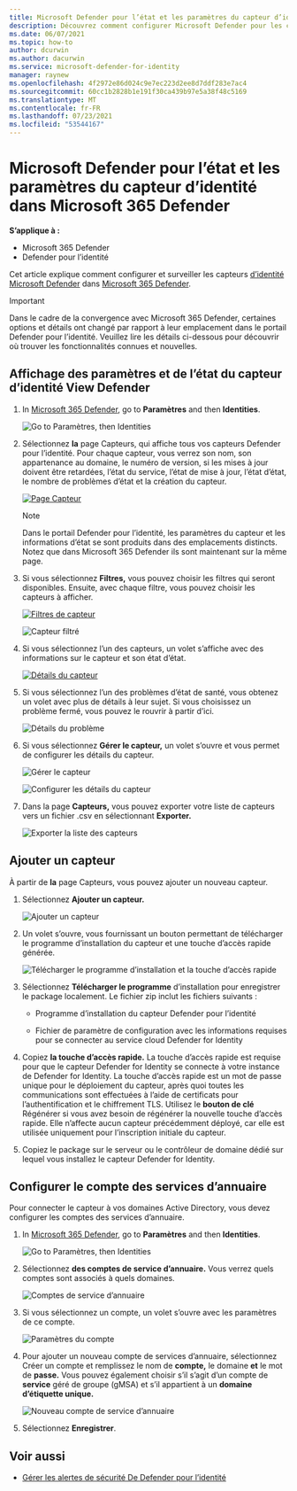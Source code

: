 ```yaml
---
title: Microsoft Defender pour l’état et les paramètres du capteur d’identité dans Microsoft 365 Defender
description: Découvrez comment configurer Microsoft Defender pour les capteurs d’identité et surveiller leur état d’Microsoft 365 Defender
ms.date: 06/07/2021
ms.topic: how-to
author: dcurwin
ms.author: dacurwin
ms.service: microsoft-defender-for-identity
manager: raynew
ms.openlocfilehash: 4f2972e86d024c9e7ec223d2ee8d7ddf283e7ac4
ms.sourcegitcommit: 60cc1b2828b1e191f30ca439b97e5a38f48c5169
ms.translationtype: MT
ms.contentlocale: fr-FR
ms.lasthandoff: 07/23/2021
ms.locfileid: "53544167"
---
```

# <a name="microsoft-defender-for-identity-sensor-health-and-settings-in-microsoft-365-defender"></a>Microsoft Defender pour l’état et les paramètres du capteur d’identité dans Microsoft 365 Defender

**S’applique à :**

- Microsoft 365 Defender
- Defender pour l’identité

Cet article explique comment configurer et surveiller les capteurs [d’identité Microsoft Defender](/defender-for-identity) dans [Microsoft 365 Defender](/microsoft-365/security/defender/overview-security-center).

>[!IMPORTANT]
>Dans le cadre de la convergence avec Microsoft 365 Defender, certaines options et détails ont changé par rapport à leur emplacement dans le portail Defender pour l’identité. Veuillez lire les détails ci-dessous pour découvrir où trouver les fonctionnalités connues et nouvelles.

## <a name="view-defender-for-identity-sensor-settings-and-status"></a>Affichage des paramètres et de l’état du capteur d’identité View Defender

1. In [Microsoft 365 Defender](https://security.microsoft.com/), go to **Paramètres** and then **Identities**.

    ![Go to Paramètres, then Identities](../../media/defender-identity/settings-identities.png)

1. Sélectionnez **la** page Capteurs, qui affiche tous vos capteurs Defender pour l’identité. Pour chaque capteur, vous verrez son nom, son appartenance au domaine, le numéro de version, si les mises à jour doivent être retardées, l’état du service, l’état de mise à jour, l’état d’état, le nombre de problèmes d’état et la création du capteur.

    [![Page Capteur](../../media/defender-identity/sensor-page.png)](../../media/defender-identity/sensor-page.png#lightbox)

    >[!NOTE]
    >Dans le portail Defender pour l’identité, les paramètres du capteur et les informations d’état se sont produits dans des emplacements distincts. Notez que dans Microsoft 365 Defender ils sont maintenant sur la même page.

1. Si vous sélectionnez **Filtres,** vous pouvez choisir les filtres qui seront disponibles. Ensuite, avec chaque filtre, vous pouvez choisir les capteurs à afficher.

    [![Filtres de capteur](../../media/defender-identity/sensor-filters.png)](../../media/defender-identity/sensor-filters.png#lightbox)

    ![Capteur filtré](../../media/defender-identity/filtered-sensor.png)

1. Si vous sélectionnez l’un des capteurs, un volet s’affiche avec des informations sur le capteur et son état d’état.

    [![Détails du capteur](../../media/defender-identity/sensor-details.png)](../../media/defender-identity/sensor-details.png#lightbox)

1. Si vous sélectionnez l’un des problèmes d’état de santé, vous obtenez un volet avec plus de détails à leur sujet. Si vous choisissez un problème fermé, vous pouvez le rouvrir à partir d’ici.

    ![Détails du problème](../../media/defender-identity/issue-details.png)

1. Si vous sélectionnez **Gérer le capteur,** un volet s’ouvre et vous permet de configurer les détails du capteur.

    ![Gérer le capteur](../../media/defender-identity/manage-sensor.png)

    ![Configurer les détails du capteur](../../media/defender-identity/configure-sensor-details.png)

1. Dans la page **Capteurs,** vous pouvez exporter votre liste de capteurs vers un fichier .csv en sélectionnant **Exporter.**

    ![Exporter la liste des capteurs](../../media/defender-identity/export-sensors.png)

## <a name="add-a-sensor"></a>Ajouter un capteur

À partir de **la** page Capteurs, vous pouvez ajouter un nouveau capteur.

1. Sélectionnez **Ajouter un capteur.**

    ![Ajouter un capteur](../../media/defender-identity/add-sensor.png)

1. Un volet s’ouvre, vous fournissant un bouton permettant de télécharger le programme d’installation du capteur et une touche d’accès rapide générée.

    ![Télécharger le programme d’installation et la touche d’accès rapide](../../media/defender-identity/installer-access-key.png)

1. Sélectionnez **Télécharger le programme** d’installation pour enregistrer le package localement. Le fichier zip inclut les fichiers suivants :

    - Programme d’installation du capteur Defender pour l’identité

    - Fichier de paramètre de configuration avec les informations requises pour se connecter au service cloud Defender for Identity

1. Copiez **la touche d’accès rapide.** La touche d’accès rapide est requise pour que le capteur Defender for Identity se connecte à votre instance de Defender for Identity. La touche d’accès rapide est un mot de passe unique pour le déploiement du capteur, après quoi toutes les communications sont effectuées à l’aide de certificats pour l’authentification et le chiffrement TLS. Utilisez le **bouton de clé** Régénérer si vous avez besoin de régénérer la nouvelle touche d’accès rapide. Elle n’affecte aucun capteur précédemment déployé, car elle est utilisée uniquement pour l’inscription initiale du capteur.

1. Copiez le package sur le serveur ou le contrôleur de domaine dédié sur lequel vous installez le capteur Defender for Identity.

## <a name="configure-directory-services-account"></a>Configurer le compte des services d’annuaire

Pour connecter le capteur à vos domaines Active Directory, vous devez configurer les comptes des services d’annuaire.

1. In [Microsoft 365 Defender](https://security.microsoft.com/), go to **Paramètres** and then **Identities**.

    ![Go to Paramètres, then Identities](../../media/defender-identity/settings-identities.png)

1. Sélectionnez **des comptes de service d’annuaire.** Vous verrez quels comptes sont associés à quels domaines.

    ![Comptes de service d’annuaire](../../media/defender-identity/directory-service-accounts.png)

1. Si vous sélectionnez un compte, un volet s’ouvre avec les paramètres de ce compte.

    ![Paramètres du compte](../../media/defender-identity/account-settings.png)

1. Pour ajouter un nouveau compte  de services d’annuaire, sélectionnez Créer un compte et remplissez le nom de **compte,** le domaine **et** le mot de **passe.** Vous pouvez également choisir s’il s’agit d’un compte de **service** géré de groupe (gMSA) et s’il appartient à un **domaine d’étiquette unique.**

    ![Nouveau compte de service d’annuaire](../../media/defender-identity/new-directory-service-account.png)

1. Sélectionnez **Enregistrer**.

## <a name="see-also"></a>Voir aussi

- [Gérer les alertes de sécurité De Defender pour l’identité](manage-security-alerts.md)
